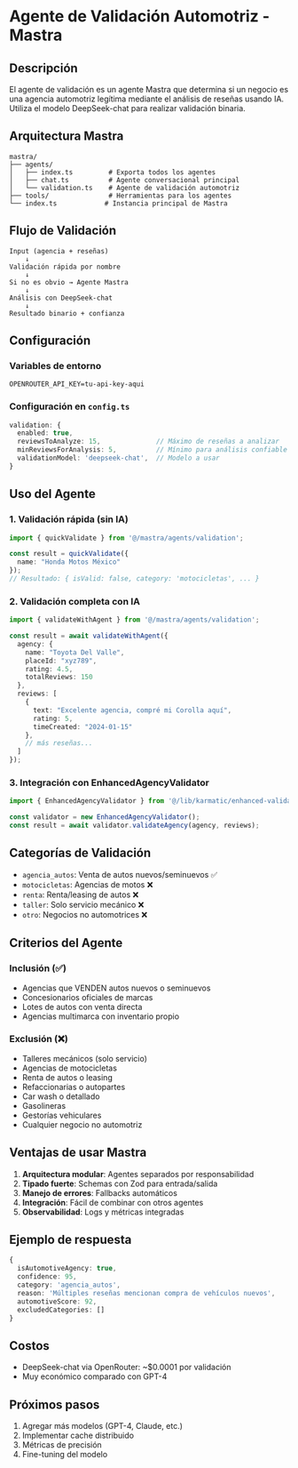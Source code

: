 # Agente de Validación Automotriz - Mastra

## Descripción

El agente de validación es un agente Mastra que determina si un negocio es una agencia automotriz legítima mediante el análisis de reseñas usando IA. Utiliza el modelo DeepSeek-chat para realizar validación binaria.

## Arquitectura Mastra

```
mastra/
├── agents/
│   ├── index.ts         # Exporta todos los agentes
│   ├── chat.ts          # Agente conversacional principal
│   └── validation.ts    # Agente de validación automotriz
├── tools/               # Herramientas para los agentes
└── index.ts            # Instancia principal de Mastra
```

## Flujo de Validación

```
Input (agencia + reseñas)
    ↓
Validación rápida por nombre
    ↓
Si no es obvio → Agente Mastra
    ↓
Análisis con DeepSeek-chat
    ↓
Resultado binario + confianza
```

## Configuración

### Variables de entorno

```env
OPENROUTER_API_KEY=tu-api-key-aqui
```

### Configuración en `config.ts`

```typescript
validation: {
  enabled: true,
  reviewsToAnalyze: 15,              // Máximo de reseñas a analizar
  minReviewsForAnalysis: 5,          // Mínimo para análisis confiable
  validationModel: 'deepseek-chat',  // Modelo a usar
}
```

## Uso del Agente

### 1. Validación rápida (sin IA)

```typescript
import { quickValidate } from '@/mastra/agents/validation';

const result = quickValidate({
  name: "Honda Motos México"
});
// Resultado: { isValid: false, category: 'motocicletas', ... }
```

### 2. Validación completa con IA

```typescript
import { validateWithAgent } from '@/mastra/agents/validation';

const result = await validateWithAgent({
  agency: {
    name: "Toyota Del Valle",
    placeId: "xyz789",
    rating: 4.5,
    totalReviews: 150
  },
  reviews: [
    { 
      text: "Excelente agencia, compré mi Corolla aquí", 
      rating: 5, 
      timeCreated: "2024-01-15" 
    },
    // más reseñas...
  ]
});
```

### 3. Integración con EnhancedAgencyValidator

```typescript
import { EnhancedAgencyValidator } from '@/lib/karmatic/enhanced-validator';

const validator = new EnhancedAgencyValidator();
const result = await validator.validateAgency(agency, reviews);
```

## Categorías de Validación

- `agencia_autos`: Venta de autos nuevos/seminuevos ✅
- `motocicletas`: Agencias de motos ❌
- `renta`: Renta/leasing de autos ❌
- `taller`: Solo servicio mecánico ❌
- `otro`: Negocios no automotrices ❌

## Criterios del Agente

### Inclusión (✅)
- Agencias que VENDEN autos nuevos o seminuevos
- Concesionarios oficiales de marcas
- Lotes de autos con venta directa
- Agencias multimarca con inventario propio

### Exclusión (❌)
- Talleres mecánicos (solo servicio)
- Agencias de motocicletas
- Renta de autos o leasing
- Refaccionarias o autopartes
- Car wash o detallado
- Gasolineras
- Gestorías vehiculares
- Cualquier negocio no automotriz

## Ventajas de usar Mastra

1. **Arquitectura modular**: Agentes separados por responsabilidad
2. **Tipado fuerte**: Schemas con Zod para entrada/salida
3. **Manejo de errores**: Fallbacks automáticos
4. **Integración**: Fácil de combinar con otros agentes
5. **Observabilidad**: Logs y métricas integradas

## Ejemplo de respuesta

```typescript
{
  isAutomotiveAgency: true,
  confidence: 95,
  category: 'agencia_autos',
  reason: 'Múltiples reseñas mencionan compra de vehículos nuevos',
  automotiveScore: 92,
  excludedCategories: []
}
```

## Costos

- DeepSeek-chat via OpenRouter: ~$0.0001 por validación
- Muy económico comparado con GPT-4

## Próximos pasos

1. Agregar más modelos (GPT-4, Claude, etc.)
2. Implementar cache distribuido
3. Métricas de precisión
4. Fine-tuning del modelo